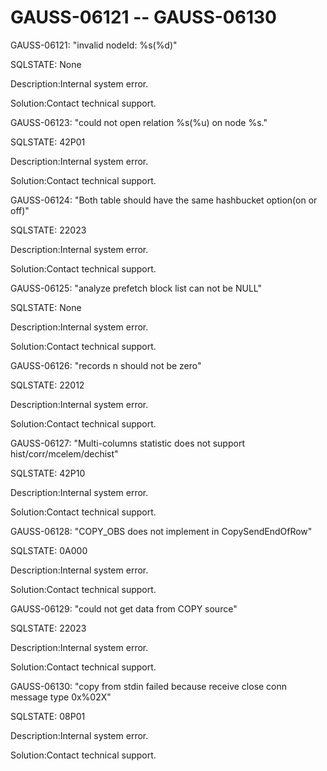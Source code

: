 # GAUSS-06121 -- GAUSS-06130<a name="EN-US_TOPIC_0302073106"></a>

GAUSS-06121: "invalid nodeId: %s\(%d\)"

SQLSTATE: None

Description:Internal system error.

Solution:Contact technical support.

GAUSS-06123: "could not open relation %s\(%u\) on node %s."

SQLSTATE: 42P01

Description:Internal system error.

Solution:Contact technical support.

GAUSS-06124: "Both table should have the same hashbucket option\(on or off\)"

SQLSTATE: 22023

Description:Internal system error.

Solution:Contact technical support.

GAUSS-06125: "analyze prefetch block list can not be NULL"

SQLSTATE: None

Description:Internal system error.

Solution:Contact technical support.

GAUSS-06126: "records n should not be zero"

SQLSTATE: 22012

Description:Internal system error.

Solution:Contact technical support.

GAUSS-06127: "Multi-columns statistic does not support hist/corr/mcelem/dechist"

SQLSTATE: 42P10

Description:Internal system error.

Solution:Contact technical support.

GAUSS-06128: "COPY\_OBS does not implement in CopySendEndOfRow"

SQLSTATE: 0A000

Description:Internal system error.

Solution:Contact technical support.

GAUSS-06129: "could not get data from COPY source"

SQLSTATE: 22023

Description:Internal system error.

Solution:Contact technical support.

GAUSS-06130: "copy from stdin failed because receive close conn message type 0x%02X"

SQLSTATE: 08P01

Description:Internal system error.

Solution:Contact technical support.

